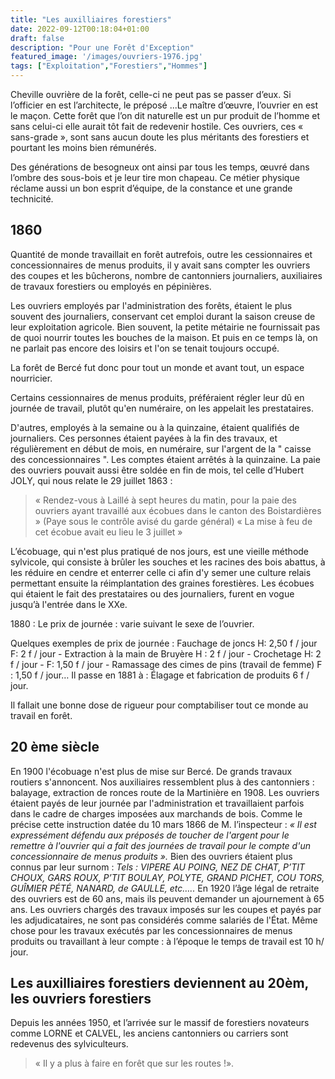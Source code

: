 ```yaml
---
title: "Les auxilliaires forestiers"
date: 2022-09-12T00:18:04+01:00
draft: false
description: "Pour une Forêt d'Exception"
featured_image: '/images/ouvriers-1976.jpg'
tags: ["Exploitation","Forestiers","Hommes"]
---
```


Cheville ouvrière de la forêt, celle-ci ne peut pas se passer d’eux. 
Si l’officier en est l’architecte, le préposé ...Le maître d’œuvre, l’ouvrier en est le maçon. 
Cette forêt que l’on dit naturelle est un pur produit de l’homme et sans celui-ci elle aurait tôt fait de redevenir hostile. Ces ouvriers, ces « sans-grade », sont sans aucun doute les plus méritants des forestiers et pourtant les moins bien rémunérés.

Des générations de besogneux ont ainsi par tous les temps, œuvré dans l’ombre des sous-bois et je leur tire mon chapeau. Ce métier physique réclame aussi un bon esprit d’équipe, de la constance et une grande technicité. 

## 1860 

Quantité de monde travaillait en forêt autrefois, outre les cessionnaires et concessionnaires de menus produits, il y avait sans compter les ouvriers des coupes et les bûcherons, nombre de cantonniers journaliers, auxiliaires de travaux forestiers ou employés en pépinières.

Les ouvriers employés par l'administration des forêts, étaient le plus souvent des journaliers, conservant cet emploi durant la saison creuse de leur exploitation agricole. Bien souvent, la petite métairie ne fournissait pas de quoi nourrir toutes les bouches de la maison. Et puis en ce temps là, on ne parlait pas encore des loisirs et l'on se tenait toujours occupé.

La forêt de Bercé fut donc pour tout un monde et avant tout, un espace nourricier. 

Certains cessionnaires de menus produits, préféraient régler leur dû en journée de travail, plutôt qu'en numéraire, on les appelait les prestataires. 

D'autres, employés à la semaine ou à la quinzaine, étaient qualifiés de journaliers. 
Ces personnes étaient payées à la fin des travaux, et régulièrement en début de mois, en numéraire, sur l'argent de la " caisse des concessionnaires ". Les comptes étaient arrêtés à la quinzaine. La paie des ouvriers pouvait aussi être soldée en fin de mois, tel celle d’Hubert JOLY, qui nous relate le 29 juillet 1863 :
> « Rendez-vous à Laillé à sept heures du matin, pour la paie des ouvriers ayant travaillé aux écobues  dans le canton des Boistardières » (Paye sous le contrôle avisé du garde général) « La mise à feu de cet écobue avait eu lieu le 3 juillet » 

L’écobuage, qui n'est plus pratiqué de nos jours, est une vieille méthode sylvicole, qui consiste à brûler les souches et les racines des bois abattus, à les réduire en cendre et enterrer celle ci afin d'y semer une culture relais permettant ensuite la réimplantation des graines forestières. Les écobues qui étaient le fait des prestataires ou des journaliers, furent en vogue jusqu’à l'entrée dans le XXe.

1880 : Le prix de journée : varie suivant le sexe de l’ouvrier. 

Quelques exemples de prix de journée : Fauchage de joncs H: 2,50 f / jour F: 2 f / jour - Extraction à la main de Bruyère H : 2 f / jour - Crochetage H: 2 f / jour - F: 1,50 f / jour - Ramassage des cimes de pins (travail de femme) F : 1,50 f / jour… Il passe en 1881 à : Élagage et fabrication de produits 6 f / jour. 

Il fallait une bonne dose de rigueur pour comptabiliser tout ce monde au travail en forêt. 

## 20 ème siècle

En 1900 l'écobuage n'est plus de mise sur Bercé. De grands travaux routiers s'annoncent. 
Nos auxiliaires ressemblent plus à des cantonniers : balayage, extraction de ronces route de la Martinière en 1908. Les ouvriers étaient payés de leur journée par l'administration et travaillaient parfois dans le cadre de charges imposées aux marchands de bois. Comme le précise cette instruction datée du 10 mars 1866 de M. l’inspecteur : 
          *« Il est expressément défendu aux préposés de toucher de l'argent pour le remettre à l'ouvrier     qui a fait des journées de travail pour le compte d'un concessionnaire de menus produits ».* 
Bien des ouvriers étaient plus connus par leur surnom : 
*Tels : VIPERE AU POING, NEZ DE CHAT, P’TIT CHOUX, GARS ROUX, P’TIT BOULAY, POLYTE, GRAND PICHET, COU TORS, GUÎMIER PÉTÉ, NANARD, de GAULLE, etc…..* 
En 1920 l’âge légal de retraite des ouvriers est de 60 ans, mais ils peuvent demander un ajournement à 65 ans. 
Les ouvriers chargés des travaux imposés sur les coupes et payés par les adjudicataires, ne sont pas considérés comme salariés de l'État. Même chose pour les travaux exécutés par les concessionnaires de menus produits ou travaillant à leur compte : à l’époque le temps de travail est 10 h/ jour.

## Les auxilliaires forestiers deviennent au 20èm, les ouvriers forestiers

Depuis les années 1950, et l’arrivée sur le massif de forestiers novateurs comme LORNE et CALVEL, les anciens cantonniers ou carriers sont redevenus des sylviculteurs. 
> « Il y a plus à faire en forêt que sur les routes !».
